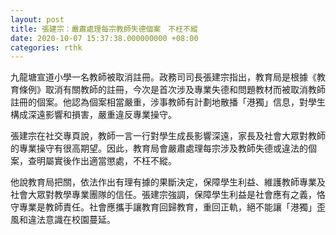 ```yaml
---
layout: post
title: 張建宗：嚴肅處理每宗教師失德個案　不枉不縱
date: 2020-10-07 15:37:38.000000000 +08:00
categories: rthk
---
```


九龍塘宣道小學一名教師被取消註冊。政務司司長張建宗指出，教育局是根據《教育條例》取消有關教師的註冊，今次是首次涉及專業失德和問題教材而被取消教師註冊的個案。他認為個案相當嚴重，涉事教師有計劃地散播「港獨」信息，對學生構成深遠影響和損害，嚴重違反專業操守。

張建宗在社交專頁說，教師一言一行對學生成長影響深遠，家長及社會大眾對教師的專業操守有很高期望。因此，教育局會嚴肅處理每宗涉及教師失德或違法的個案，查明屬實後作出適當懲處，不枉不縱。

他說教育局把關，依法作出有理有據的果斷決定，保障學生利益、維護教師專業及社會大眾對教學專業團隊的信任。張建宗強調，保障學生利益是社會應有之義，恪守專業是教師責任。社會應攜手讓教育回歸教育，重回正軌，絕不能讓「港獨」歪風和違法意識在校園蔓延。
